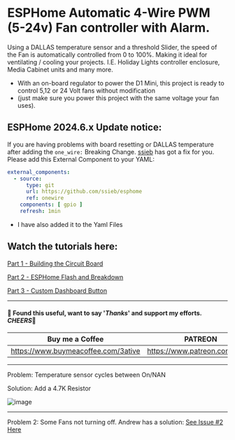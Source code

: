 # ESPHome Automatic 4-Wire PWM (5-24v) Fan controller with Alarm.

Using a DALLAS temperature sensor and a threshold Slider, the speed of the Fan is automatically controlled from 0 to 100%. Making it ideal for ventilating / cooling your projects. I.E. Holiday Lights controller enclosure, Media Cabinet units and many more.


- With an on-board regulator to power the D1 Mini, this project is ready to control 5,12 or 24 Volt fans without modification
- (just make sure you power this project with the same voltage your fan uses).

## ESPHome 2024.6.x Update notice:
If you are having problems with board resetting or DALLAS temperature after adding the ``one_wire:`` Breaking Change. [ssieb](https://github.com/ssieb) has got a fix for you.
Please add this External Component to your YAML:
```yaml
external_components:
  - source:
      type: git
      url: https://github.com/ssieb/esphome
      ref: onewire
    components: [ gpio ]
    refresh: 1min
```
 - I have also added it to the Yaml Files

## Watch the tutorials here:
[Part 1 - Building the Circuit Board](https://youtu.be/UQ6Gylbk8AI)

[Part 2 - ESPHome Flash and Breakdown](https://youtu.be/72yCK_FiVSg)

[Part 3 - Custom Dashboard Button](https://www.youtube.com/watch?v=oSUa1QDitAU)

_____
#### 💖 Found this useful, want to say '*Thanks*' and support my efforts. *CHEERS*🍺
| Buy me a Coffee | PATREON |
|-----------------|---------|
| https://www.buymeacoffee.com/3ative | https://www.patreon.com/3ative |

_____
Problem: Temperature sensor cycles between On/NAN

Solution: Add a 4.7K Resistor

![image](https://user-images.githubusercontent.com/51385971/204195864-4291b25b-77ce-4076-a700-95b842102ca0.png)

____

Problem 2: Some Fans not turning off.
Andrew has a solution: [See Issue #2 Here](https://github.com/3ative/PWM-Fan-controller/issues/2)
